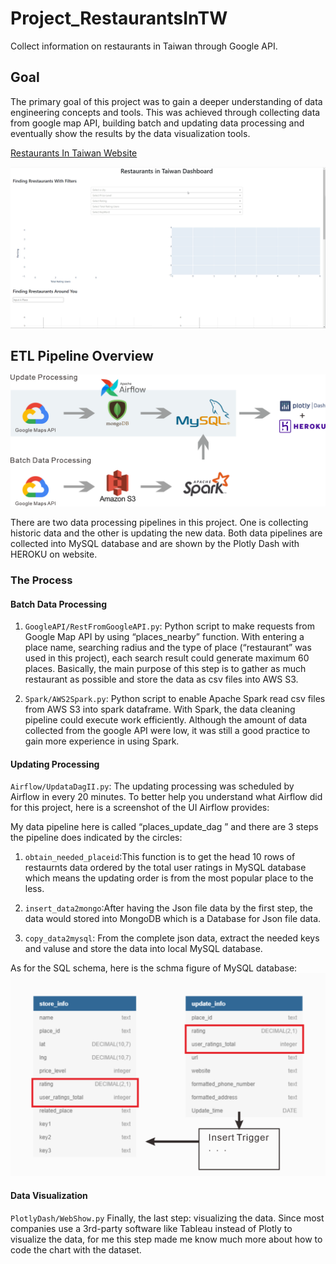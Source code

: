 # Project_RestaurantsInTW
Collect information on restaurants in Taiwan through Google API.


## Goal
The primary goal of this project was to gain a deeper understanding of data engineering concepts and tools. This was achieved through collecting data from google map API, building batch and updating data processing and eventually show the results by the data visualization tools.

[Restaurants In Taiwan Website](https://restaurantsintw.herokuapp.com/)

![](WebGIF.gif)

## ETL Pipeline Overview

![](ETL_PipelineII.png)


  There are two data processing pipelines in this project. One is collecting historic data and the other is updating the new data. Both data pipelines are collected into MySQL database and are shown by the Plotly Dash with HEROKU on website.

### The Process
#### Batch Data Processing
1. `GoogleAPI/RestFromGoogleAPI.py`: Python script to make requests from Google Map API by using “places_nearby” function. With entering a place name, searching radius and the type of place (“restaurant” was used in this project), each search result could generate maximum 60 places. Basically, the main purpose of this step is to gather as much restaurant as possible and store the data as csv files into AWS S3.

2. `Spark/AWS2Spark.py`: Python script to enable Apache Spark read csv files from AWS S3 into spark dataframe. With Spark, the data cleaning pipeline could execute work efficiently. Although the amount of data collected from the google API were low, it was still a good practice to gain more experience in using Spark.

#### Updating Processing
`Airflow/UpdataDagII.py`: 
The updating processing was scheduled by Airflow in every 20 minutes. To better help you understand what Airflow did for this project, here is a screenshot of the UI Airflow provides:


My data pipeline here is called “places_update_dag ” and there are 3 steps the pipeline does indicated by the circles:

1. `obtain_needed_placeid`:This function is to get the head 10 rows of restaurnts data ordered by the total user ratings in MySQL database which means the updating order is from the most popular place to the less.  

2. `insert_data2mongo`:After having the Json file data by the first step, the data would stored into MongoDB which is a Database for Json file data. 

3. `copy_data2mysql`: From the complete json data, extract the needed keys and valuse and store the data into local MySQL database.


As for the SQL schema, here is the schma figure of MySQL database:
![](SQL_Schema.png)

#### Data Visualization
`PlotlyDash/WebShow.py`
Finally, the last step:  visualizing the data. Since most companies use a 3rd-party software like Tableau instead of Plotly to visualize the data, for me this step made me know much more about how to code the chart with the dataset.
